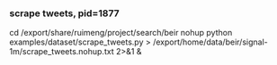 ### scrape tweets, pid=1877
[comment]: <> (#tweet_id=3274089)
cd /export/share/ruimeng/project/search/beir
nohup python examples/dataset/scrape_tweets.py > /export/home/data/beir/signal-1m/scrape_tweets.nohup.txt 2>&1 &
